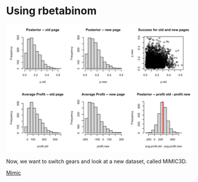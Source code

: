 # Using rbetabinom

![rbetabinom](https://github.com/EvaGostiuk/MAT4376-project-2-team-3/blob/master/AB_DataSet/images/rbetabinom.png?raw=true)



Now, we want to switch gears and look at a new dataset, called MIMIC3D.

[Mimic](https://github.com/EvaGostiuk/MAT4376-project-2-team-3/blob/master/AB_DataSet/task_3.md)
